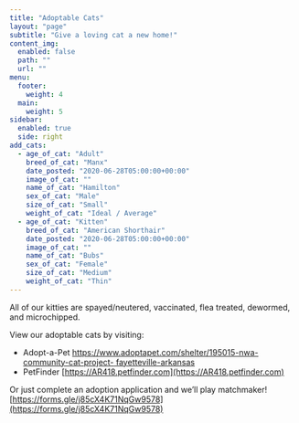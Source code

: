 ```yaml
---
title: "Adoptable Cats"
layout: "page"
subtitle: "Give a loving cat a new home!"
content_img:
  enabled: false
  path: ""
  url: ""
menu:
  footer:
    weight: 4
  main:
    weight: 5
sidebar:
  enabled: true
  side: right
add_cats:
  - age_of_cat: "Adult"
    breed_of_cat: "Manx"
    date_posted: "2020-06-28T05:00:00+00:00"
    image_of_cat: ""
    name_of_cat: "Hamilton"
    sex_of_cat: "Male"
    size_of_cat: "Small"
    weight_of_cat: "Ideal / Average"
  - age_of_cat: "Kitten"
    breed_of_cat: "American Shorthair"
    date_posted: "2020-06-28T05:00:00+00:00"
    image_of_cat: ""
    name_of_cat: "Bubs"
    sex_of_cat: "Female"
    size_of_cat: "Medium"
    weight_of_cat: "Thin"
---
```



All of our kitties are spayed/neutered, vaccinated, flea treated, dewormed, and microchipped.

View our adoptable cats by visiting:
+ Adopt-a-Pet [https://www.adoptapet.com/shelter/195015-nwa-community-cat-project-
fayetteville-arkansas](https://www.adoptapet.com/shelter/195015-nwa-community-cat-project-fayetteville-arkansas)  
+ PetFinder [https://AR418.petfinder.com](https://AR418.petfinder.com)

Or just complete an adoption application and we’ll play matchmaker!
[https://forms.gle/j85cX4K71NqGw9578](https://forms.gle/j85cX4K71NqGw9578)